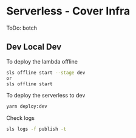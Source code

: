 # Serverless - Cover Infra

ToDo: botch

## Dev Local Dev

To deploy the lambda offline

```bash
sls offline start --stage dev
or
sls offline start
```

To deploy the serverless to dev

```bash
yarn deploy:dev
```

Check logs

```bash
sls logs -f publish -t
```

